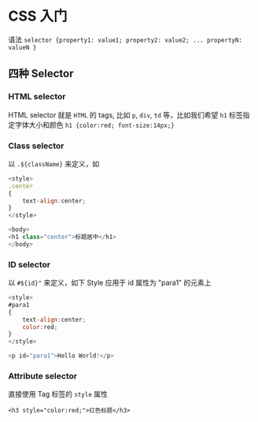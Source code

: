 # CSS 入门

语法 `selector {property1: value1; property2: value2; ... propertyN: valueN }`

## 四种 Selector

### HTML selector

HTML selector 就是 `HTML` 的 tags, 比如 `p`, `div`, `td` 等，比如我们希望 `h1` 标签指定字体大小和颜色 `h1 {color:red; font-size:14px;}`

### Class selector

以 `.${className}` 来定义，如

```javascript
<style>
.center
{
    text-align:center;
}
</style>

<body>
<h1 class="center">标题居中</h1>
</body>
```

### ID selector

以 `#${id}"` 来定义，如下 Style 应用于 id 属性为 "para1" 的元素上

```javascript
<style>
#para1
{
    text-align:center;
    color:red;
}
</style>

<p id="para1">Hello World!</p>
```

### Attribute selector

直接使用 Tag 标签的 `style` 属性

`<h3 style="color:red;">红色标题</h3>`
